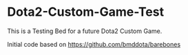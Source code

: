 # Dota2-Custom-Game-Test
This is a Testing Bed for a future Dota2 Custom Game.

Initial code based on https://github.com/bmddota/barebones
